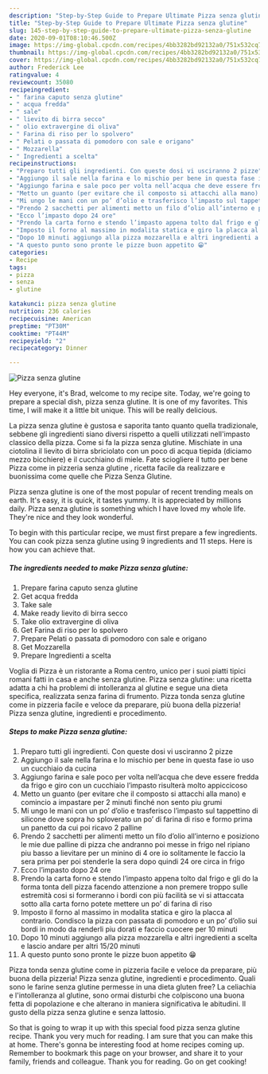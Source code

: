 ```yaml
---
description: "Step-by-Step Guide to Prepare Ultimate Pizza senza glutine"
title: "Step-by-Step Guide to Prepare Ultimate Pizza senza glutine"
slug: 145-step-by-step-guide-to-prepare-ultimate-pizza-senza-glutine
date: 2020-09-01T08:10:46.500Z
image: https://img-global.cpcdn.com/recipes/4bb3282bd92132a0/751x532cq70/pizza-senza-glutine-recipe-main-photo.jpg
thumbnail: https://img-global.cpcdn.com/recipes/4bb3282bd92132a0/751x532cq70/pizza-senza-glutine-recipe-main-photo.jpg
cover: https://img-global.cpcdn.com/recipes/4bb3282bd92132a0/751x532cq70/pizza-senza-glutine-recipe-main-photo.jpg
author: Frederick Lee
ratingvalue: 4
reviewcount: 35080
recipeingredient:
- " farina caputo senza glutine"
- " acqua fredda"
- " sale"
- " lievito di birra secco"
- " olio extravergine di oliva"
- " Farina di riso per lo spolvero"
- " Pelati o passata di pomodoro con sale e origano"
- " Mozzarella"
- " Ingredienti a scelta"
recipeinstructions:
- "Preparo tutti gli ingredienti. Con queste dosi vi usciranno 2 pizze"
- "Aggiungo il sale nella farina e lo mischio per bene in questa fase io uso un cucchiaio da cucina"
- "Aggiungo farina e sale poco per volta nell’acqua che deve essere fredda da frigo e giro con un cucchiaio l’impasto risulterà molto appiccicoso"
- "Metto un guanto (per evitare che il composto si attacchi alla mano) e comincio a impastare per 2 minuti finché non sento piu grumi"
- "Mi ungo le mani con un po’ d’olio e trasferisco l’impasto sul tappettino di silicone dove sopra ho sploverato un po’ di farina di riso e formo prima un panetto da cui poi ricavo 2 palline"
- "Prendo 2 sacchetti per alimenti metto un filo d’olio all’interno e posiziono le mie due palline di pizza che andranno poi messe in frigo nel ripiano piu basso a lievitare per un minino di 4 ore io solitamente le faccio la sera prima per poi stenderle la sera dopo quindi 24 ore circa in frigo"
- "Ecco l’impasto dopo 24 ore"
- "Prendo la carta forno e stendo l’impasto appena tolto dal frigo e gli do la forma tonta dell pizza facendo attenzione a non premere troppo sulle estremità cosi si formeranno i bordi con più facilità se vi si attaccata sotto alla carta forno potete mettere un po’ di farina di riso"
- "Imposto il forno al massimo in modalita statica e giro la placca al contrario. Condisco la pizza con passata di pomodoro e un po’ d’olio sui bordi in modo da renderli piu dorati e faccio cuocere per 10 minuti"
- "Dopo 10 minuti aggiungo alla pizza mozzarella e altri ingredienti a scelta e lascio andare per altri 15/20 minuti"
- "A questo punto sono pronte le pizze buon appetito 😁"
categories:
- Recipe
tags:
- pizza
- senza
- glutine

katakunci: pizza senza glutine 
nutrition: 236 calories
recipecuisine: American
preptime: "PT30M"
cooktime: "PT44M"
recipeyield: "2"
recipecategory: Dinner

---
```



![Pizza senza glutine](https://img-global.cpcdn.com/recipes/4bb3282bd92132a0/751x532cq70/pizza-senza-glutine-recipe-main-photo.jpg)

Hey everyone, it's Brad, welcome to my recipe site. Today, we're going to prepare a special dish, pizza senza glutine. It is one of my favorites. This time, I will make it a little bit unique. This will be really delicious.

La pizza senza glutine è gustosa e saporita tanto quanto quella tradizionale, sebbene gli ingredienti siano diversi rispetto a quelli utilizzati nell&#39;impasto classico della pizza. Come si fa la pizza senza glutine. Mischiate in una ciotolina il lievito di birra sbriciolato con un poco di acqua tiepida (diciamo mezzo bicchiere) e il cucchiaino di miele. Fate sciogliere il tutto per bene Pizza come in pizzeria senza glutine , ricetta facile da realizzare e buonissima come quelle che Pizza Senza Glutine.

Pizza senza glutine is one of the most popular of recent trending meals on earth. It's easy, it is quick, it tastes yummy. It is appreciated by millions daily. Pizza senza glutine is something which I have loved my whole life. They're nice and they look wonderful.


To begin with this particular recipe, we must first prepare a few ingredients. You can cook pizza senza glutine using 9 ingredients and 11 steps. Here is how you can achieve that.

<!--inarticleads1-->

##### The ingredients needed to make Pizza senza glutine:

1. Prepare  farina caputo senza glutine
1. Get  acqua fredda
1. Take  sale
1. Make ready  lievito di birra secco
1. Take  olio extravergine di oliva
1. Get  Farina di riso per lo spolvero
1. Prepare  Pelati o passata di pomodoro con sale e origano
1. Get  Mozzarella
1. Prepare  Ingredienti a scelta


Voglia di Pizza è un ristorante a Roma centro, unico per i suoi piatti tipici romani fatti in casa e anche senza glutine. Pizza senza glutine: una ricetta adatta a chi ha problemi di intolleranza al glutine e segue una dieta specifica, realizzata senza farina di frumento. Pizza tonda senza glutine come in pizzeria facile e veloce da preparare, più buona della pizzeria! Pizza senza glutine, ingredienti e procedimento. 

<!--inarticleads2-->

##### Steps to make Pizza senza glutine:

1. Preparo tutti gli ingredienti. Con queste dosi vi usciranno 2 pizze
1. Aggiungo il sale nella farina e lo mischio per bene in questa fase io uso un cucchiaio da cucina
1. Aggiungo farina e sale poco per volta nell’acqua che deve essere fredda da frigo e giro con un cucchiaio l’impasto risulterà molto appiccicoso
1. Metto un guanto (per evitare che il composto si attacchi alla mano) e comincio a impastare per 2 minuti finché non sento piu grumi
1. Mi ungo le mani con un po’ d’olio e trasferisco l’impasto sul tappettino di silicone dove sopra ho sploverato un po’ di farina di riso e formo prima un panetto da cui poi ricavo 2 palline
1. Prendo 2 sacchetti per alimenti metto un filo d’olio all’interno e posiziono le mie due palline di pizza che andranno poi messe in frigo nel ripiano piu basso a lievitare per un minino di 4 ore io solitamente le faccio la sera prima per poi stenderle la sera dopo quindi 24 ore circa in frigo
1. Ecco l’impasto dopo 24 ore
1. Prendo la carta forno e stendo l’impasto appena tolto dal frigo e gli do la forma tonta dell pizza facendo attenzione a non premere troppo sulle estremità cosi si formeranno i bordi con più facilità se vi si attaccata sotto alla carta forno potete mettere un po’ di farina di riso
1. Imposto il forno al massimo in modalita statica e giro la placca al contrario. Condisco la pizza con passata di pomodoro e un po’ d’olio sui bordi in modo da renderli piu dorati e faccio cuocere per 10 minuti
1. Dopo 10 minuti aggiungo alla pizza mozzarella e altri ingredienti a scelta e lascio andare per altri 15/20 minuti
1. A questo punto sono pronte le pizze buon appetito 😁


Pizza tonda senza glutine come in pizzeria facile e veloce da preparare, più buona della pizzeria! Pizza senza glutine, ingredienti e procedimento. Quali sono le farine senza glutine permesse in una dieta gluten free? La celiachia e l&#39;intolleranza al glutine, sono ormai disturbi che colpiscono una buona fetta di popolazione e che alterano in maniera significativa le abitudini. Il gusto della pizza senza glutine e senza lattosio. 

So that is going to wrap it up with this special food pizza senza glutine recipe. Thank you very much for reading. I am sure that you can make this at home. There's gonna be interesting food at home recipes coming up. Remember to bookmark this page on your browser, and share it to your family, friends and colleague. Thank you for reading. Go on get cooking!
